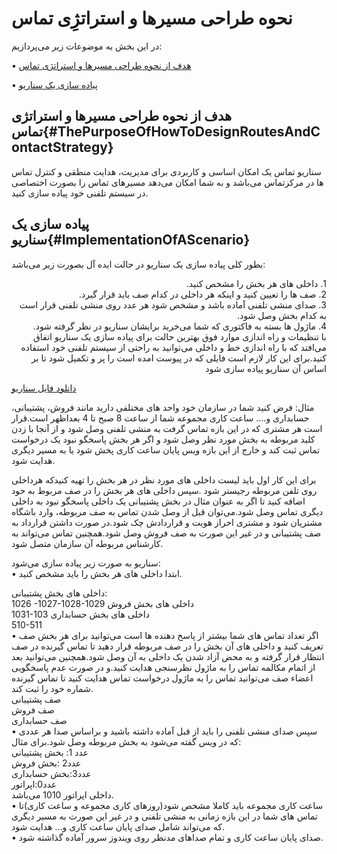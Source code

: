 
# نحوه طراحی مسیرها و استراتژِی تماس

در این بخش به موضوعات زیر می‌پردازیم:

•	[هدف از نحوه طراحی مسیرها و استراتژی تماس ](#ThePurposeOfHowToDesignRoutesAndContactStrategy)

•	[پیاده سازی یک سناریو ](#ImplementationOfAScenario)

## هدف از نحوه طراحی مسیرها و استراتژی تماس{#ThePurposeOfHowToDesignRoutesAndContactStrategy}

سناریو تماس یک امکان اساسی و کاربردی برای مدیریت، هدایت منطقی و کنترل تماس ها در مرکزتماس می‌باشد و به شما امکان می‌دهد مسیرهای تماس را بصورت اختصاصی در سیستم تلفنی خود پیاده سازی کنید.

## پیاده سازی یک سناریو{#ImplementationOfAScenario}
بطور کلی پیاده سازی یک سناریو در حالت ایده آل بصورت زیر می‌باشد:
<div dir="rtl">
1.	داخلی های هر بخش را مشخص کنید.<br>
2.	صف ها را تعیین کنید و اینکه هر داخلی در کدام صف باید قرار گیرد.<br>
3.	صدای منشی تلفنی آماده باشد و مشخص شود هر عدد روی منشی تلفنی قرار است به کدام بخش وصل شود.<br>
4.	ماژول ها بسته به فاکتوری که شما می‌خرید برایشان سناریو در نظر گرفته شود.<br>
با تنظیمات و راه اندازی  موارد فوق بهترین حالت برای پیاده سازی یک سناریو اتفاق می‌افتد که با راه اندازی خط  و داخلی می‌توانید به راحتی از سیستم تلفنی خود استفاده کنید.برای این کار لازم است فایلی که در پیوست امده است را پر و تکمیل شود تا بر اساس آن سناریو پیاده سازی شود<br>
</div>

[ دانلود فایل سناریو ](01.Alovoip-Senario-Final.xlsx)

مثال: فرض کنید شما در سازمان خود واحد های مختلفی دارید مانند فروش، پشتیبانی، حسابداری و.... ساعت کاری مجموعه شما از ساعت 8 صبح تا 4 بعداظهر است.قرار است هر مشتری که در این بازه تماس گرفت به منشی تلفنی وصل شود و از آنجا با زدن کلید مربوطه به بخش مورد نظر وصل شود و اگر هر بخش پاسخگو نبود یک درخواست تماس ثبت کند و خارج از این بازه ویس پایان ساعت کاری پخش شود یا به مسیر دیگری هدایت شود.<br>

برای این کار اول باید لیست داخلی های مورد نظر در هر بخش را تهیه کنیدکه هرداخلی روی تلفن مربوطه رجیستر شود .سپس داخلی های هر بخش را در صف مربوط به خود اضافه کنید تا اگر به عنوان مثال در بخش پشتیبانی یک داخلی پاسخگو نبود به داخلی دیگری تماس وصل شود.می‌توان قبل از وصل شدن تماس به صف مربوطه، وارد باشگاه مشتریان شود و مشتری احراز هویت و قراردادش چک شود.در صورت داشتن قرارداد به صف پشتیبانی و در غیر این صورت به صف فروش وصل شود.همچنین تماس می‌تواند به کارشناس مربوطه آن سازمان متصل شود.<br>

سناریو به صورت زیر پیاده سازی می‌شود:<br>
•	ابتدا داخلی های هر بخش را باید مشخص کنید.

داخلی های بخش پشتیبانی:<br>
1026 -1027-1028-1029
داخلی های بخش فروش<br>
1031-103
داخلی های بخش حسابداری<br>
510-511<br>
•	اگر تعداد تماس های شما بیشتر از پاسخ دهنده ها است می‌توانید برای هر بخش صف تعریف کنید و داخلی های آن بخش را در صف مربوطه قرار دهید تا تماس گیرنده در صف انتظار قرار گرفته و به محض آزاد شدن یک داخلی به آن وصل شود.همچنین می‌توانید بعد از اتمام مکالمه تماس را به ماژول نظرسنجی هدایت کنید.و در صورت عدم پاسخگویی اعضاء صف می‌توانید تماس را به ماژول درخواست تماس هدایت کنید تا تماس گیرنده شماره خود را ثبت کند.<br>
صف پشتیبانی<br>
صف فروش<br>
صف حسابداری<br>
•	سپس صدای منشی تلفنی را باید از قبل آماده داشته باشید و براساس صدا هر عددی که در ویس گفته می‌شود به بخش مربوطه وصل ‌شود.برای مثال:<br>
عدد 1: بخش پشتیبانی<br>
عدد2 :بخش فروش<br>
عدد3:بخش حسابداری<br>
عدد0:اپراتور<br>
داخلی اپراتور 1010 می‌باشد.<br>
•	ساعت کاری مجموعه باید کاملا مشخص شود(روزهای کاری مجموعه و ساعت کاری)تا تماس های شما در این بازه زمانی به منشی تلفنی و در غیر این صورت به مسیر دیگری که می‌تواند شامل صدای پایان ساعت کاری و... هدایت شود.<br>
•	صدای پایان ساعت کاری و تمام صداهای مدنظر روی ویندوز سرور آماده گذاشته شود.<br>
